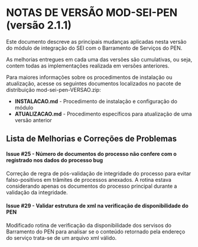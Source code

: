 # NOTAS DE VERSÃO MOD-SEI-PEN (versão 2.1.1)

Este documento descreve as principais mudanças aplicadas nesta versão do módulo de integração do SEI com o Barramento de Serviços do PEN. 

As melhorias entregues em cada uma das versões são cumulativas, ou seja, contem todas as implementações realizada em versões anteriores.

Para maiores informações sobre os procedimentos de instalação ou atualização, acesse os seguintes documentos localizados no pacote de distribuição mod-sei-pen-VERSAO.zip:

* **INSTALACAO.md** - Procedimento de instalação e configuração do módulo
* **ATUALIZACAO.md** - Procedimento específicos para atualização de uma versão anterior


## Lista de Melhorias e Correções de Problemas


#### Issue #25 - Número de documentos do processo não confere com o registrado nos dados do processo bug

Correção de regra de pós-validação de integridade do processo para evitar falso-positivos em trâmites de processos anexados. A rotina estava considerando apenas os documentos do processo principal durante a validação da integridade.

#### Issue #29 - Validar estrutura de xml na verificação de disponibilidade do PEN

Modificado rotina de verificação da disponibilidade dos servisos do Barramento do PEN para analisar se o conteúdo retornado pela endereço do serviço trata-se de um arquivo xml válido.

